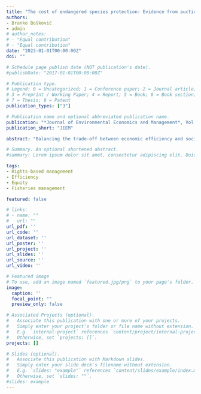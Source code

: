 ```yaml
---
title: "The cost of endangered species protection: Evidence from auctions for natural resources"
authors:
- Branko Bošković
- admin
# author_notes:
# - "Equal contribution"
# - "Equal contribution"
date: "2023-01-01T00:00:00Z"
doi: ""

# Schedule page publish date (NOT publication's date).
#publishDate: "2017-01-01T00:00:00Z"

# Publication type.
# Legend: 0 = Uncategorized; 1 = Conference paper; 2 = Journal article;
# 3 = Preprint / Working Paper; 4 = Report; 5 = Book; 6 = Book section;
# 7 = Thesis; 8 = Patent
publication_types: ["3"]

# Publication name and optional abbreviated publication name.
publication: "*Journal of Environmental Economics and Management*, Vol. 81, pages 174-192"
publication_short: "JEEM"

abstract: "Balancing the trade-off between economic efficiency and social objectives has been a challenge for fisheries managers under rights-based management. While the actual prioritization should be guided by social preferences, the mechanisms and consequences of the quota transfer system need to be well understood.  We investigate the effects of several quota transfer schemes implemented in the Norwegian coastal cod fishery during the 2000s. This is a small-scale fishery that has traditionally been important for employment in the northern part of Norway.  Using vessel-level quota registry data, we estimate the effect of quota-trading and changes in quota distribution on vessel exit using a difference-in-differences approach that exploits variation in implementation timing between regulatory groups. In addition, we describe the outcome of quota consolidation with descriptive statistics.  Our results confirm that quota trade triggers exitｓ of vessels from the fishery. In addition, we quantify the consolidation in terms of catch per vessel and geographic distribution of quotas and landings. While the policy change has the expected effects in the short run, our results suggest that the implications of consolidation last longer.  This has implications for policymakers trying to balance economic efficiency and social objectives of rational fishery management."

# Summary. An optional shortened abstract.
#summary: Lorem ipsum dolor sit amet, consectetur adipiscing elit. Duis posuere tellus ac convallis placerat. Proin tincidunt magna sed ex sollicitudin condimentum.

tags:
- Rights-based management
- Efficiency
- Equity
- Fisheries management

featured: false

# links:
# - name: ""
#   url: ""
url_pdf: ''
url_code: ''
url_dataset: ''
url_poster: ''
url_project: ''
url_slides: ''
url_source: ''
url_video: ''

# Featured image
# To use, add an image named `featured.jpg/png` to your page's folder. 
image:
  caption: ''
  focal_point: ""
  preview_only: false

# Associated Projects (optional).
#   Associate this publication with one or more of your projects.
#   Simply enter your project's folder or file name without extension.
#   E.g. `internal-project` references `content/project/internal-project/index.md`.
#   Otherwise, set `projects: []`.
projects: []

# Slides (optional).
#   Associate this publication with Markdown slides.
#   Simply enter your slide deck's filename without extension.
#   E.g. `slides: "example"` references `content/slides/example/index.md`.
#   Otherwise, set `slides: ""`.
#slides: example
---
```


